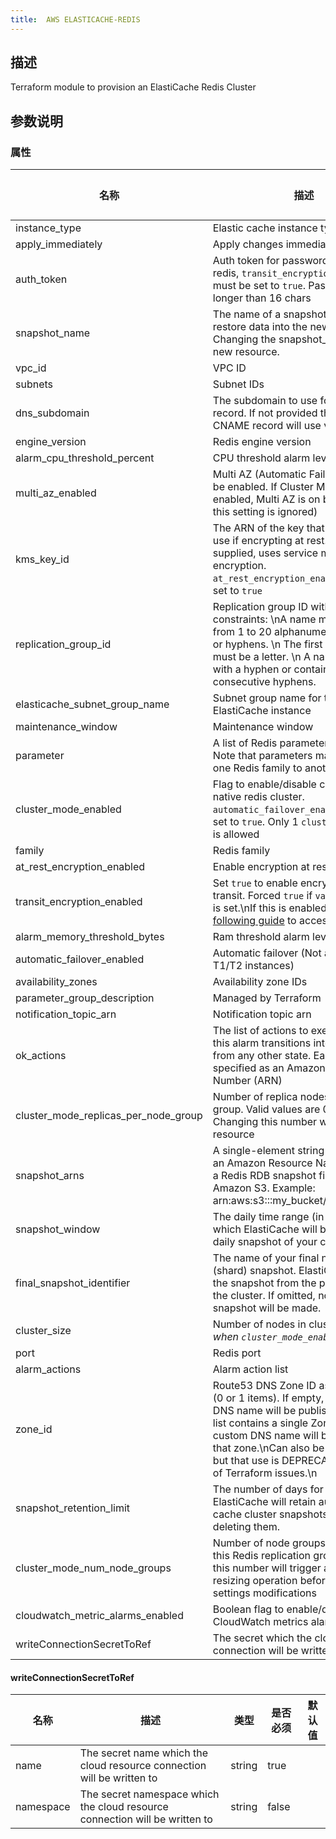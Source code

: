 ```yaml
---
title:  AWS ELASTICACHE-REDIS
---
```


## 描述

Terraform module to provision an ElastiCache Redis Cluster

## 参数说明


### 属性

 名称 | 描述 | 类型 | 是否必须 | 默认值 
 ------------ | ------------- | ------------- | ------------- | ------------- 
 instance_type | Elastic cache instance type | string | false |  
 apply_immediately | Apply changes immediately | bool | false |  
 auth_token | Auth token for password protecting redis, `transit_encryption_enabled` must be set to `true`. Password must be longer than 16 chars | string | false |  
 snapshot_name | The name of a snapshot from which to restore data into the new node group. Changing the snapshot_name forces a new resource. | string | false |  
 vpc_id | VPC ID | string | true |  
 subnets | Subnet IDs | list(string) | false |  
 dns_subdomain | The subdomain to use for the CNAME record. If not provided then the CNAME record will use var.name. | string | false |  
 engine_version | Redis engine version | string | false |  
 alarm_cpu_threshold_percent | CPU threshold alarm level | number | false |  
 multi_az_enabled | Multi AZ (Automatic Failover must also be enabled.  If Cluster Mode is enabled, Multi AZ is on by default, and this setting is ignored) | bool | false |  
 kms_key_id | The ARN of the key that you wish to use if encrypting at rest. If not supplied, uses service managed encryption. `at_rest_encryption_enabled` must be set to `true` | string | false |  
 replication_group_id | Replication group ID with the following constraints: \nA name must contain from 1 to 20 alphanumeric characters or hyphens. \n The first character must be a letter. \n A name cannot end with a hyphen or contain two consecutive hyphens. | string | false |  
 elasticache_subnet_group_name | Subnet group name for the ElastiCache instance | string | false |  
 maintenance_window | Maintenance window | string | false |  
 parameter | A list of Redis parameters to apply. Note that parameters may differ from one Redis family to another | list(object({\n    name  = string\n    value = string\n  })) | false |  
 cluster_mode_enabled | Flag to enable/disable creation of a native redis cluster. `automatic_failover_enabled` must be set to `true`. Only 1 `cluster_mode` block is allowed | bool | false |  
 family | Redis family | string | false |  
 at_rest_encryption_enabled | Enable encryption at rest | bool | false |  
 transit_encryption_enabled | Set `true` to enable encryption in transit. Forced `true` if `var.auth_token` is set.\nIf this is enabled, use the [following guide](https://docs.aws.amazon.com/AmazonElastiCache/latest/red-ug/in-transit-encryption.html#connect-tls) to access redis.\n | bool | false |  
 alarm_memory_threshold_bytes | Ram threshold alarm level | number | false |  
 automatic_failover_enabled | Automatic failover (Not available for T1/T2 instances) | bool | false |  
 availability_zones | Availability zone IDs | list(string) | false |  
 parameter_group_description | Managed by Terraform | string | false |  
 notification_topic_arn | Notification topic arn | string | false |  
 ok_actions | The list of actions to execute when this alarm transitions into an OK state from any other state. Each action is specified as an Amazon Resource Number (ARN) | list(string) | false |  
 cluster_mode_replicas_per_node_group | Number of replica nodes in each node group. Valid values are 0 to 5. Changing this number will force a new resource | number | false |  
 snapshot_arns | A single-element string list containing an Amazon Resource Name (ARN) of a Redis RDB snapshot file stored in Amazon S3. Example: arn:aws:s3:::my_bucket/snapshot1.rdb | list(string) | false |  
 snapshot_window | The daily time range (in UTC) during which ElastiCache will begin taking a daily snapshot of your cache cluster. | string | false |  
 final_snapshot_identifier | The name of your final node group (shard) snapshot. ElastiCache creates the snapshot from the primary node in the cluster. If omitted, no final snapshot will be made. | string | false |  
 cluster_size | Number of nodes in cluster. *Ignored when `cluster_mode_enabled` == `true`* | number | false |  
 port | Redis port | number | false |  
 alarm_actions | Alarm action list | list(string) | false |  
 zone_id | Route53 DNS Zone ID as list of string (0 or 1 items). If empty, no custom DNS name will be published.\nIf the list contains a single Zone ID, a custom DNS name will be pulished in that zone.\nCan also be a plain string, but that use is DEPRECATED because of Terraform issues.\n | any | false |  
 snapshot_retention_limit | The number of days for which ElastiCache will retain automatic cache cluster snapshots before deleting them. | number | false |  
 cluster_mode_num_node_groups | Number of node groups (shards) for this Redis replication group. Changing this number will trigger an online resizing operation before other settings modifications | number | false |  
 cloudwatch_metric_alarms_enabled | Boolean flag to enable/disable CloudWatch metrics alarms | bool | false |  
 writeConnectionSecretToRef | The secret which the cloud resource connection will be written to | [writeConnectionSecretToRef](#writeConnectionSecretToRef) | false |  


#### writeConnectionSecretToRef

 名称 | 描述 | 类型 | 是否必须 | 默认值 
 ------------ | ------------- | ------------- | ------------- | ------------- 
 name | The secret name which the cloud resource connection will be written to | string | true |  
 namespace | The secret namespace which the cloud resource connection will be written to | string | false |  
